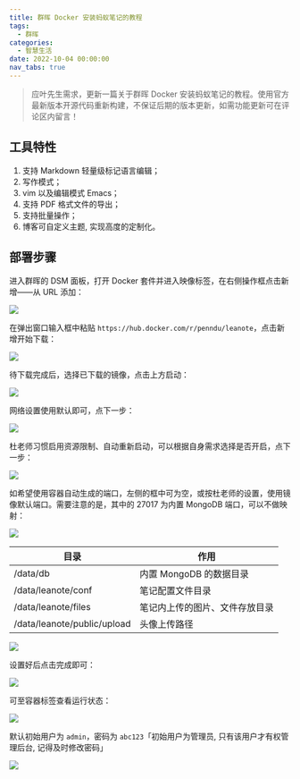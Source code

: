 ```yaml
---
title: 群晖 Docker 安装蚂蚁笔记的教程
tags:
  - 群晖
categories:
  - 智慧生活
date: 2022-10-04 00:00:00
nav_tabs: true
---
```


> 应叶先生需求，更新一篇关于群晖 Docker 安装蚂蚁笔记的教程。使用官方最新版本开源代码重新构建，不保证后期的版本更新，如需功能更新可在评论区内留言！

<!-- more -->

## 工具特性

1. 支持 Markdown 轻量级标记语言编辑；
2. 写作模式；
3. vim 以及编辑模式 Emacs；
4. 支持 PDF 格式文件的导出；
5. 支持批量操作；
6. 博客可自定义主题, 实现高度的定制化。

## 部署步骤

进入群晖的 DSM 面板，打开 Docker 套件并进入映像标签，在右侧操作框点击新增——从 URL 添加：

![](https://cdn.dusays.com/2022/10/511-1.jpg)

在弹出窗口输入框中粘贴 `https://hub.docker.com/r/penndu/leanote`，点击新增开始下载：

![](https://cdn.dusays.com/2022/10/511-2.jpg)

待下载完成后，选择已下载的镜像，点击上方启动：

![](https://cdn.dusays.com/2022/10/511-3.jpg)

网络设置使用默认即可，点下一步：

![](https://cdn.dusays.com/2022/10/511-4.jpg)

杜老师习惯启用资源限制、自动重新启动，可以根据自身需求选择是否开启，点下一步：

![](https://cdn.dusays.com/2022/10/511-5.jpg)

如希望使用容器自动生成的端口，左侧的框中可为空，或按杜老师的设置，使用镜像默认端口。需要注意的是，其中的 27017 为内置 MongoDB 端口，可以不做映射：

![](https://cdn.dusays.com/2022/10/511-6.jpg)

| 目录 | 作用 |
| - | - |
| /data/db | 内置 MongoDB 的数据目录 |
| /data/leanote/conf | 笔记配置文件目录 |
| /data/leanote/files | 笔记内上传的图片、文件存放目录 |
| /data/leanote/public/upload | 头像上传路径 |

![](https://cdn.dusays.com/2022/10/511-7.jpg)

设置好后点击完成即可：

![](https://cdn.dusays.com/2022/10/511-8.jpg)

可至容器标签查看运行状态：

![](https://cdn.dusays.com/2022/10/511-9.jpg)

默认初始用户为 `admin`，密码为 `abc123`「初始用户为管理员, 只有该用户才有权管理后台, 记得及时修改密码」

![](https://cdn.dusays.com/2022/10/511-10.jpg)